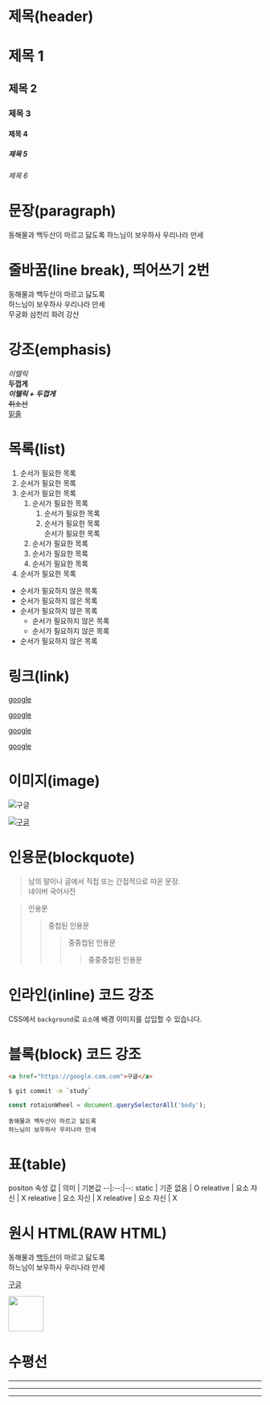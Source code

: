 # 제목(header)

# 제목 1
## 제목 2
### 제목 3
#### 제목 4
##### 제목 5
###### 제목 6

# 문장(paragraph)

동해물과 백두산이 마르고 닳도록
하느님이 보우하사 우리나라 만세

# 줄바꿈(line break), 띄어쓰기 2번

동해물과 백두산이 마르고 닳도록  
하느님이 보우하사 우리나라 만세<br>
무궁화 삼천리 화려 강산

# 강조(emphasis)

_이텔릭_  
**두껍게**  
_**이텔릭 + 두껍게**_  
~~취소선~~  
<u>밑줄</u>  

# 목록(list)

1. 순서가 필요한 목록
1. 순서가 필요한 목록
1. 순서가 필요한 목록
    1. 순서가 필요한 목록
        1. 순서가 필요한 목록
        1. 순서가 필요한 목록
            <br>순서가 필요한 목록
    1. 순서가 필요한 목록
    1. 순서가 필요한 목록
    1. 순서가 필요한 목록
1. 순서가 필요한 목록  

- 순서가 필요하지 않은 목록
- 순서가 필요하지 않은 목록
- 순서가 필요하지 않은 목록
    - 순서가 필요하지 않은 목록
    - 순서가 필요하지 않은 목록
- 순서가 필요하지 않은 목록

# 링크(link)

<a href="https://google.com">google</a>

[google](https://google.com)

<a href="https://google.com" title="구글로 이동!">google</a>

[google](https://google.com "구글로 이동!")



# 이미지(image)

![구글](https://www.google.com/images/branding/googlelogo/1x/googlelogo_color_272x92dp.png)

[![구글](https://www.google.com/images/branding/googlelogo/1x/googlelogo_color_272x92dp.png)](httphttps://www.google.com/images/branding/googlelogo/1x/googlelogo_color_272x92dp.png)

# 인용문(blockquote)

>남의 말이나 글에서 직접 또는 간접적으로 따온 문장.  
>네이버 국어사전

>인용문
>>중첩된 인용문
>>>중중첩된 인용문
>>>>중중중첩된 인용문

# 인라인(inline) 코드 강조

CSS에서 `background`로 `요소`에 배경 이미지를 삽입할 수 있습니다.

# 블록(block) 코드 강조

```html
<a href="https://google.com.com">구글</a>
```

```bash
$ git commit -m `study`
```

```javascript
const rotaionWheel = document.querySelectorAll('body');
```

```plaintext
동해물과 백두산이 마르고 닳도록
하느님이 보우하사 우리나라 만세
```

# 표(table)

positon 속성
값 | 의미 |  기본값
--|:--:|--:
static | 기준 없음 | O
releative | 요소 자신 | X
releative | 요소 자신 | X
releative | 요소 자신 | X

# 원시 HTML(RAW HTML)

동해물과 <u>백두산</u>이 마르고 닳도록<br>
하느님이 보우하사 우리나라 만세

<a href="https://google.com.com" target="_blank">구글</a>

<img width="70" src="https://www.google.com/images/branding/googlelogo/1x/googlelogo_color_272x92dp.png">

# 수평선

---
***
___

